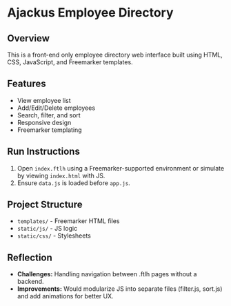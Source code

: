 # Ajackus Employee Directory

## Overview
This is a front-end only employee directory web interface built using HTML, CSS, JavaScript, and Freemarker templates.

## Features
- View employee list
- Add/Edit/Delete employees
- Search, filter, and sort
- Responsive design
- Freemarker templating

## Run Instructions
1. Open `index.ftlh` using a Freemarker-supported environment or simulate by viewing `index.html` with JS.
2. Ensure `data.js` is loaded before `app.js`.

## Project Structure
- `templates/` - Freemarker HTML files
- `static/js/` - JS logic
- `static/css/` - Stylesheets

## Reflection
- **Challenges:** Handling navigation between .ftlh pages without a backend.
- **Improvements:** Would modularize JS into separate files (filter.js, sort.js) and add animations for better UX.
